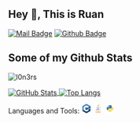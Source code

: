 ## Hey 👋, This is Ruan

[![Mail Badge](https://img.shields.io/badge/-99746460@qq.com-c14438?style=flat&logo=Gmail&logoColor=white&link=mailto:99746460@qq.com)](mailto:99746460@qq.com) [![Github Badge](https://img.shields.io/badge/-l0n3rs-grey?style=flat&logo=github&logoColor=white&link=https://github.com/l0n3rs)](https://www.github.com/l0n3rs)
## Some of my Github Stats
<p align=left> <img src=https://komarev.com/ghpvc/?username=l0n3rs alt=l0n3rs /> </p>

<a href="https://github.com/l0n3rs">
  <img align="center" alt="GitHub Stats" src="https://github-readme-stats.vercel.app/api?username=l0n3rs&show_icons=true&include_all_commits=true" />
</a>
<a href="https://github.com/l0n3rs">
  <img align="center" alt="Top Langs" src="https://github-readme-stats.vercel.app/api/top-langs/?username=l0n3rs&layout=compact" />
</a>

Languages and Tools:
<code><img height="20" src="https://raw.githubusercontent.com/github/explore/80688e429a7d4ef2fca1e82350fe8e3517d3494d/topics/cpp/cpp.png" alt="cpp"></code>
<code><img height="20" src="https://raw.githubusercontent.com/github/explore/80688e429a7d4ef2fca1e82350fe8e3517d3494d/topics/java/java.png" alt="java"></code>
<code><img height="20" src="https://raw.githubusercontent.com/github/explore/80688e429a7d4ef2fca1e82350fe8e3517d3494d/topics/python/python.png" alt="python"></code>



<!--
**l0n3rs/l0n3rs** is a ✨ _special_ ✨ repository because its `README.md` (this file) appears on your GitHub profile.

Here are some ideas to get you started:

- 🔭 I’m currently working on ...
- 🌱 I’m currently learning ...
- 👯 I’m looking to collaborate on ...
- 🤔 I’m looking for help with ...
- 💬 Ask me about ...
- 📫 How to reach me: ...
- 😄 Pronouns: ...
- ⚡ Fun fact: ...
-->
